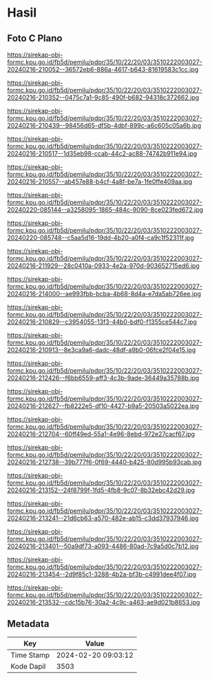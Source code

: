 # Hasil

## Foto C Plano

https://sirekap-obj-formc.kpu.go.id/fb5d/pemilu/pdpr/35/10/22/20/03/3510222003027-20240216-210052--36572eb6-886a-4617-b643-81619583c1cc.jpg

https://sirekap-obj-formc.kpu.go.id/fb5d/pemilu/pdpr/35/10/22/20/03/3510222003027-20240216-210352--0475c7a1-9c85-490f-b682-94318c372662.jpg

https://sirekap-obj-formc.kpu.go.id/fb5d/pemilu/pdpr/35/10/22/20/03/3510222003027-20240216-210439--98456d65-df5b-4dbf-899c-a6c605c05a6b.jpg

https://sirekap-obj-formc.kpu.go.id/fb5d/pemilu/pdpr/35/10/22/20/03/3510222003027-20240216-210517--1d35eb98-ccab-44c2-ac88-74742b911e94.jpg

https://sirekap-obj-formc.kpu.go.id/fb5d/pemilu/pdpr/35/10/22/20/03/3510222003027-20240216-210557--ab457e88-b4cf-4a8f-be7a-1fe0ffe409aa.jpg

https://sirekap-obj-formc.kpu.go.id/fb5d/pemilu/pdpr/35/10/22/20/03/3510222003027-20240220-085144--a3258095-1865-484c-9090-8ce023fed672.jpg

https://sirekap-obj-formc.kpu.go.id/fb5d/pemilu/pdpr/35/10/22/20/03/3510222003027-20240220-085748--c5aa5d16-19dd-4b20-a0f4-ca9c1f52311f.jpg

https://sirekap-obj-formc.kpu.go.id/fb5d/pemilu/pdpr/35/10/22/20/03/3510222003027-20240216-211929--28c0410a-0933-4e2a-970d-903652715ed6.jpg

https://sirekap-obj-formc.kpu.go.id/fb5d/pemilu/pdpr/35/10/22/20/03/3510222003027-20240216-214000--ae993fbb-bcba-4b68-8d4a-e7da5ab726ee.jpg

https://sirekap-obj-formc.kpu.go.id/fb5d/pemilu/pdpr/35/10/22/20/03/3510222003027-20240216-210829--c3954055-13f3-44b0-bdf0-f1355ce544c7.jpg

https://sirekap-obj-formc.kpu.go.id/fb5d/pemilu/pdpr/35/10/22/20/03/3510222003027-20240216-210913--8e3ca9a6-dadc-48df-a9b0-06fce2f04e15.jpg

https://sirekap-obj-formc.kpu.go.id/fb5d/pemilu/pdpr/35/10/22/20/03/3510222003027-20240216-212426--f6bb6559-aff3-4c3b-9ade-36449a35788b.jpg

https://sirekap-obj-formc.kpu.go.id/fb5d/pemilu/pdpr/35/10/22/20/03/3510222003027-20240216-212627--fb8222e5-df10-4427-b9a5-20503a5022ea.jpg

https://sirekap-obj-formc.kpu.go.id/fb5d/pemilu/pdpr/35/10/22/20/03/3510222003027-20240216-212704--60ff49ed-55a1-4e96-8ebd-972e27cacf67.jpg

https://sirekap-obj-formc.kpu.go.id/fb5d/pemilu/pdpr/35/10/22/20/03/3510222003027-20240216-212738--39b777f6-0f69-4440-b425-80d995b93cab.jpg

https://sirekap-obj-formc.kpu.go.id/fb5d/pemilu/pdpr/35/10/22/20/03/3510222003027-20240216-213152--24f8799f-1fd5-4fb8-9c07-8b32ebc42d29.jpg

https://sirekap-obj-formc.kpu.go.id/fb5d/pemilu/pdpr/35/10/22/20/03/3510222003027-20240216-213241--21d6cb63-a570-482e-ab15-c3dd37937946.jpg

https://sirekap-obj-formc.kpu.go.id/fb5d/pemilu/pdpr/35/10/22/20/03/3510222003027-20240216-213401--50a9df73-a093-4486-80ad-7c9a5d0c7b12.jpg

https://sirekap-obj-formc.kpu.go.id/fb5d/pemilu/pdpr/35/10/22/20/03/3510222003027-20240216-213454--2d9f85c1-3288-4b2a-bf3b-c4991dee4f07.jpg

https://sirekap-obj-formc.kpu.go.id/fb5d/pemilu/pdpr/35/10/22/20/03/3510222003027-20240216-213532--cdc15b76-30a2-4c9c-a463-ae9d021b8653.jpg


## Metadata

| Key        | Value               |
| ---------- | ------------------- |
| Time Stamp | 2024-02-20 09:03:12 |
| Kode Dapil | 3503                |



